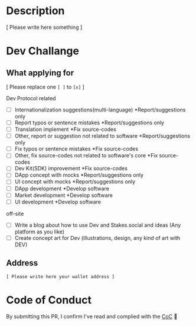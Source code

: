 # Description

[ Please write here something ]

# Dev Challange

## What applying for

[ Please replace one `[ ]` to `[x]` ]

Dev Protocol related

- [ ] Internationalization suggestions(multi-language) \*Report/suggestions only
- [ ] Report typos or sentence mistakes \*Report/suggestions only
- [ ] Translation implement \*Fix source-codes
- [ ] Other, report or suggestion not related to software \*Report/suggestions only
- [ ] Fix typos or sentence mistakes \*Fix source-codes
- [ ] Other, fix source-codes not related to software's core \*Fix source-codes
- [ ] Dev Kit(SDK) improvement \*Fix source-codes
- [ ] DApp concept with mocks \*Report/suggestions only
- [ ] UI concept with mocks \*Report/suggestions only
- [ ] DApp development \*Develop software
- [ ] Market development \*Develop software
- [ ] UI development \*Develop software

off-site

- [ ] Write a blog about how to use Dev and Stakes.social and ideas (Any platform as you like)
- [ ] Create concept art for Dev (illustrations, design, any kind of art with DEV)

## Address

`[ Please write here your wallet address ]`

# Code of Conduct

By submitting this PR, I confirm I've read and complied with the [CoC](https://github.com/dev-protocol/community/blob/main/CODE_OF_CONDUCT.md) 🖖
